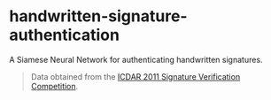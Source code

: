 # handwritten-signature-authentication
A Siamese Neural Network for authenticating handwritten signatures.

> Data obtained from the [ICDAR 2011 Signature Verification Competition](http://www.iapr-tc11.org/mediawiki/index.php/ICDAR_2011_Signature_Verification_Competition_(SigComp2011)).
